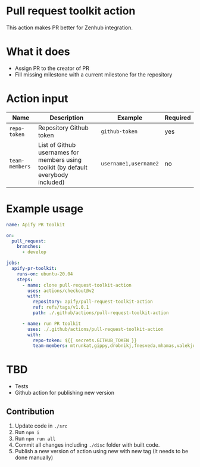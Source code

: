 # Pull request toolkit action

This action makes PR better for Zenhub integration.

# What it does

- Assign PR to the creator of PR
- Fill missing milestone with a current milestone for the repository

# Action input

| Name               |                                                                    Description    |                                                     Example | Required |
| ------------------ | --------------------------------------------------------------------------------  | ----------------------------------------------------------- | -------- |
| `repo-token`       |                                                           Repository Github token |                                              `github-token` |      yes |
| `team-members`     | List of Github usernames for members using toolkit (by default everybody included)|                                       `username1,username2` |       no |

# Example usage

```yaml
name: Apify PR toolkit

on:
  pull_request:
    branches:
      - develop

jobs:
  apify-pr-toolkit:
    runs-on: ubuntu-20.04
    steps:
      - name: clone pull-request-toolkit-action
        uses: actions/checkout@v2
        with:
          repository: apify/pull-request-toolkit-action
          ref: refs/tags/v1.0.1
          path: ./.github/actions/pull-request-toolkit-action

      - name: run PR toolkit
        uses: ./.github/actions/pull-request-toolkit-action
        with:
          repo-token: ${{ secrets.GITHUB_TOKEN }}
          team-members: mtrunkat,gippy,drobnikj,fnesveda,mhamas,valekjo,Strajk,nguyeda1,dragonraid,jbartadev,m-murasovs
```
# TBD

- Tests
- Github action for publishing new version

## Contribution

1. Update code in `./src`
2. Run `npm i`
3. Run `npm run all`
4. Commit all changes including `./disc` folder with built code.
5. Publish a new version of action using new with new tag (It needs to be done manually)
